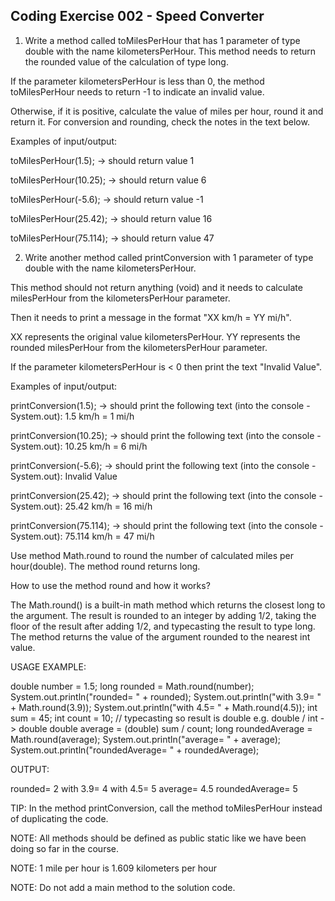 ## Coding Exercise 002 - Speed Converter

1. Write a method called toMilesPerHour that has 1 parameter of type double with the name kilometersPerHour. This method needs to return the rounded value of the calculation of type long.

If the parameter kilometersPerHour is less than 0, the method toMilesPerHour needs to return -1 to indicate an invalid value.

Otherwise, if it is positive, calculate the value of miles per hour, round it and return it. For conversion and rounding, check the notes in the text below.



Examples of input/output:

toMilesPerHour(1.5); → should return value 1

toMilesPerHour(10.25); → should return value 6

toMilesPerHour(-5.6); → should return value -1

toMilesPerHour(25.42); → should return value 16

toMilesPerHour(75.114); → should return value 47



2. Write another method called printConversion with 1 parameter of type double with the name kilometersPerHour.

This method should not return anything (void) and it needs to calculate milesPerHour from the kilometersPerHour parameter.

Then it needs to print a message in the format "XX km/h = YY mi/h".

XX represents the original value kilometersPerHour.
YY represents the rounded milesPerHour from the kilometersPerHour parameter.

If the parameter kilometersPerHour is < 0 then print the text "Invalid Value".



Examples of input/output:

printConversion(1.5); → should print the following text (into the console - System.out): 1.5 km/h = 1 mi/h

printConversion(10.25); → should print the following text (into the console - System.out): 10.25 km/h = 6 mi/h

printConversion(-5.6); → should print the following text (into the console - System.out): Invalid Value

printConversion(25.42); → should print the following text (into the console - System.out): 25.42 km/h = 16 mi/h

printConversion(75.114); → should print the following text (into the console - System.out): 75.114 km/h = 47 mi/h



Use method Math.round to round the number of calculated miles per hour(double). The method round returns long.



How to use the method round and how it works?

The Math.round() is a built-in math method which returns the closest long to the argument. The result is rounded to an integer by adding 1/2, taking the floor of the result after adding 1/2, and typecasting the result to type long. The method returns the value of the argument rounded to the nearest int value.

USAGE EXAMPLE:

double number = 1.5;
long rounded = Math.round(number);
System.out.println("rounded= " + rounded);
System.out.println("with 3.9= " + Math.round(3.9));
System.out.println("with 4.5= " + Math.round(4.5));
int sum = 45;
int count = 10;
// typecasting so result is double e.g. double / int -> double
double average = (double) sum / count;
long roundedAverage = Math.round(average);
System.out.println("average= " + average);
System.out.println("roundedAverage= " + roundedAverage);


OUTPUT:

rounded= 2
with 3.9= 4
with 4.5= 5
average= 4.5
roundedAverage= 5


TIP: In the method printConversion, call the method toMilesPerHour instead of duplicating the code.

NOTE: All methods should be defined as public static like we have been doing so far in the course.

NOTE: 1 mile per hour is 1.609 kilometers per hour

NOTE: Do not add a main method to the solution code.